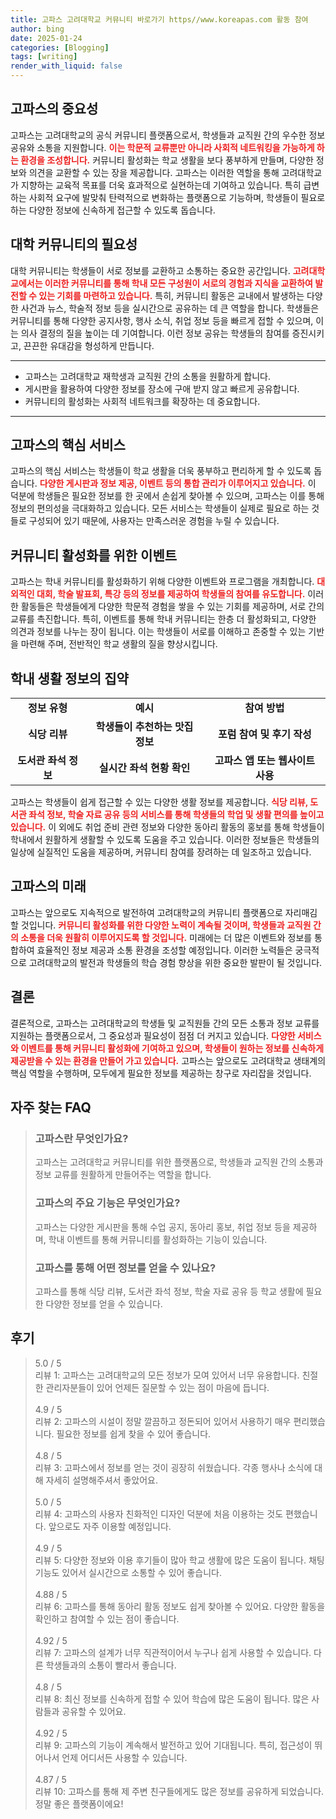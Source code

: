 ```yaml
---
title: 고파스 고려대학교 커뮤니티 바로가기 https//www.koreapas.com 활동 참여
author: bing
date: 2025-01-24
categories: [Blogging]
tags: [writing]
render_with_liquid: false
---
```



<h2 id='고파스의중요성'>고파스의 중요성</h2>

<p>고파스는 고려대학교의 공식 커뮤니티 플랫폼으로서, 학생들과 교직원 간의 우수한 정보 공유와 소통을 지원합니다. <b><span style="color: #ee2323;">이는 학문적 교류뿐만 아니라 사회적 네트워킹을 가능하게 하는 환경을 조성합니다.</span></b> 커뮤니티 활성화는 학교 생활을 보다 풍부하게 만들며, 다양한 정보와 의견을 교환할 수 있는 장을 제공합니다. 고파스는 이러한 역할을 통해 고려대학교가 지향하는 교육적 목표를 더욱 효과적으로 실현하는데 기여하고 있습니다. 특히 급변하는 사회적 요구에 발맞춰 탄력적으로 변화하는 플랫폼으로 기능하며, 학생들이 필요로 하는 다양한 정보에 신속하게 접근할 수 있도록 돕습니다.</p>

<h2 id='대학커뮤니티의필요성'>대학 커뮤니티의 필요성</h2>

<p>대학 커뮤니티는 학생들이 서로 정보를 교환하고 소통하는 중요한 공간입니다. <b><span style="color: #ee2323;">고려대학교에서는 이러한 커뮤니티를 통해 학내 모든 구성원이 서로의 경험과 지식을 교환하여 발전할 수 있는 기회를 마련하고 있습니다.</span></b> 특히, 커뮤니티 활동은 교내에서 발생하는 다양한 사건과 뉴스, 학술적 정보 등을 실시간으로 공유하는 데 큰 역할을 합니다. 학생들은 커뮤니티를 통해 다양한 공지사항, 행사 소식, 취업 정보 등을 빠르게 접할 수 있으며, 이는 의사 결정의 질을 높이는 데 기여합니다. 이런 정보 공유는 학생들의 참여를 증진시키고, 끈끈한 유대감을 형성하게 만듭니다.</p>

<hr />

<ul>
    <li>고파스는 고려대학교 재학생과 교직원 간의 소통을 원활하게 합니다.</li>
    <li>게시판을 활용하여 다양한 정보를 장소에 구애 받지 않고 빠르게 공유합니다.</li>
    <li>커뮤니티의 활성화는 사회적 네트워크를 확장하는 데 중요합니다.</li>
</ul>

<hr />

<h2 id='고파스의핵심서비스'>고파스의 핵심 서비스</h2>

<p>고파스의 핵심 서비스는 학생들이 학교 생활을 더욱 풍부하고 편리하게 할 수 있도록 돕습니다. <b><span style="color: #ee2323;">다양한 게시판과 정보 제공, 이벤트 등의 통합 관리가 이루어지고 있습니다.</span></b> 이 덕분에 학생들은 필요한 정보를 한 곳에서 손쉽게 찾아볼 수 있으며, 고파스는 이를 통해 정보의 편의성을 극대화하고 있습니다. 모든 서비스는 학생들이 실제로 필요로 하는 것들로 구성되어 있기 때문에, 사용자는 만족스러운 경험을 누릴 수 있습니다.</p>

<h2 id='커뮤니티활성화를위한이벤트'>커뮤니티 활성화를 위한 이벤트</h2>

<p>고파스는 학내 커뮤니티를 활성화하기 위해 다양한 이벤트와 프로그램을 개최합니다. <b><span style="color: #ee2323;">대외적인 대회, 학술 발표회, 특강 등의 정보를 제공하여 학생들의 참여를 유도합니다.</span></b> 이러한 활동들은 학생들에게 다양한 학문적 경험을 쌓을 수 있는 기회를 제공하며, 서로 간의 교류를 촉진합니다. 특히, 이벤트를 통해 학내 커뮤니티는 한층 더 활성화되고, 다양한 의견과 정보를 나누는 장이 됩니다. 이는 학생들이 서로를 이해하고 존중할 수 있는 기반을 마련해 주며, 전반적인 학교 생활의 질을 향상시킵니다.</p>

<h2 id='학내생활정보의집약'>학내 생활 정보의 집약</h2>

<table>
    <tr>
        <td style="text-align: center; height: 17px;"><b>정보 유형</b></td>
        <td style="text-align: center; height: 17px;"><b>예시</b></td>
        <td style="text-align: center; height: 17px;"><b>참여 방법</b></td>
    </tr>
    <tr>
        <td style="text-align: center; height: 17px;"><b>식당 리뷰</b></td>
        <td style="text-align: center; height: 17px;"><b>학생들이 추천하는 맛집 정보</b></td>
        <td style="text-align: center; height: 17px;"><b>포럼 참여 및 후기 작성</b></td>
    </tr>
    <tr>
        <td style="text-align: center; height: 17px;"><b>도서관 좌석 정보</b></td>
        <td style="text-align: center; height: 17px;"><b>실시간 좌석 현황 확인</b></td>
        <td style="text-align: center; height: 17px;"><b>고파스 앱 또는 웹사이트 사용</b></td>
    </tr>
</table>

<p>고파스는 학생들이 쉽게 접근할 수 있는 다양한 생활 정보를 제공합니다. <b><span style="color: #ee2323;">식당 리뷰, 도서관 좌석 정보, 학술 자료 공유 등의 서비스를 통해 학생들의 학업 및 생활 편의를 높이고 있습니다.</span></b> 이 외에도 취업 준비 관련 정보와 다양한 동아리 활동의 홍보를 통해 학생들이 학내에서 원활하게 생활할 수 있도록 도움을 주고 있습니다. 이러한 정보들은 학생들의 일상에 실질적인 도움을 제공하며, 커뮤니티 참여를 장려하는 데 일조하고 있습니다.</p>

<h2 id='고파스의미래'>고파스의 미래</h2>

<p>고파스는 앞으로도 지속적으로 발전하여 고려대학교의 커뮤니티 플랫폼으로 자리매김할 것입니다. <b><span style="color: #ee2323;">커뮤니티 활성화를 위한 다양한 노력이 계속될 것이며, 학생들과 교직원 간의 소통을 더욱 원활히 이루어지도록 할 것입니다.</span></b> 미래에는 더 많은 이벤트와 정보를 통합하여 효율적인 정보 제공과 소통 환경을 조성할 예정입니다. 이러한 노력들은 궁극적으로 고려대학교의 발전과 학생들의 학습 경험 향상을 위한 중요한 발판이 될 것입니다.</p>

<h2 id='결론'>결론</h2>

<p>결론적으로, 고파스는 고려대학교의 학생들 및 교직원들 간의 모든 소통과 정보 교류를 지원하는 플랫폼으로서, 그 중요성과 필요성이 점점 더 커지고 있습니다. <b><span style="color: #ee2323;">다양한 서비스와 이벤트를 통해 커뮤니티 활성화에 기여하고 있으며, 학생들이 원하는 정보를 신속하게 제공받을 수 있는 환경을 만들어 가고 있습니다.</span></b> 고파스는 앞으로도 고려대학교 생태계의 핵심 역할을 수행하며, 모두에게 필요한 정보를 제공하는 창구로 자리잡을 것입니다.</p>


<h2 id='자주_찾는_FAQ'>자주 찾는 FAQ</h2>
<div itemscope="" itemtype="https://schema.org/FAQPage"> 
<blockquote> 
<div itemscope="" itemprop="mainEntity" itemtype="https://schema.org/Question"> 
<h3 itemprop="name">고파스란 무엇인가요?</h3> 
<div itemscope="" itemprop="acceptedAnswer" itemtype="https://schema.org/Answer"> 
<span itemprop="text"> 
<p>고파스는 고려대학교 커뮤니티를 위한 플랫폼으로, 학생들과 교직원 간의 소통과 정보 교류를 원활하게 만들어주는 역할을 합니다.</p> 
</span> 
</div> 
</div> 
<div itemscope="" itemprop="mainEntity" itemtype="https://schema.org/Question"> 
<h3 itemprop="name">고파스의 주요 기능은 무엇인가요?</h3> 
<div itemscope="" itemprop="acceptedAnswer" itemtype="https://schema.org/Answer"> 
<span itemprop="text"> 
<p>고파스는 다양한 게시판을 통해 수업 공지, 동아리 홍보, 취업 정보 등을 제공하며, 학내 이벤트를 통해 커뮤니티를 활성화하는 기능이 있습니다.</p> 
</span> 
</div> 
</div> 
<div itemscope="" itemprop="mainEntity" itemtype="https://schema.org/Question"> 
<h3 itemprop="name">고파스를 통해 어떤 정보를 얻을 수 있나요?</h3> 
<div itemscope="" itemprop="acceptedAnswer" itemtype="https://schema.org/Answer"> 
<span itemprop="text"> 
<p>고파스를 통해 식당 리뷰, 도서관 좌석 정보, 학술 자료 공유 등 학교 생활에 필요한 다양한 정보를 얻을 수 있습니다.</p> 
</span> 
</div> 
</div> 
</blockquote> 
</div>
<h2 id='후기'>후기</h2>
<div itemscope itemtype="https://schema.org/Product">
  <blockquote>
  <div itemprop="review" itemscope itemtype="https://schema.org/Review">
      <div itemprop="reviewRating" itemscope itemtype="https://schema.org/Rating"> <span itemprop="ratingValue">5.0</span> / <span itemprop="bestRating">5</span> </div>
      <span itemprop="reviewBody">리뷰 1: 고파스는 고려대학교의 모든 정보가 모여 있어서 너무 유용합니다. 친절한 관리자분들이 있어 언제든 질문할 수 있는 점이 마음에 듭니다.</span>
  </div>
  <br>
  <div itemprop="review" itemscope itemtype="https://schema.org/Review">
      <div itemprop="reviewRating" itemscope itemtype="https://schema.org/Rating"> <span itemprop="ratingValue">4.9</span> / <span itemprop="bestRating">5</span> </div>
      <span itemprop="reviewBody">리뷰 2: 고파스의 시설이 정말 깔끔하고 정돈되어 있어서 사용하기 매우 편리했습니다. 필요한 정보를 쉽게 찾을 수 있어 좋습니다.</span>
  </div>
  <br>
  <div itemprop="review" itemscope itemtype="https://schema.org/Review">
      <div itemprop="reviewRating" itemscope itemtype="https://schema.org/Rating"> <span itemprop="ratingValue">4.8</span> / <span itemprop="bestRating">5</span> </div>
      <span itemprop="reviewBody">리뷰 3: 고파스에서 정보를 얻는 것이 굉장히 쉬웠습니다. 각종 행사나 소식에 대해 자세히 설명해주셔서 좋았어요.</span>
  </div>
  <br>
  <div itemprop="review" itemscope itemtype="https://schema.org/Review">
      <div itemprop="reviewRating" itemscope itemtype="https://schema.org/Rating"> <span itemprop="ratingValue">5.0</span> / <span itemprop="bestRating">5</span> </div>
      <span itemprop="reviewBody">리뷰 4: 고파스의 사용자 친화적인 디자인 덕분에 처음 이용하는 것도 편했습니다. 앞으로도 자주 이용할 예정입니다.</span>
  </div>
  <br>
  <div itemprop="review" itemscope itemtype="https://schema.org/Review">
      <div itemprop="reviewRating" itemscope itemtype="https://schema.org/Rating"> <span itemprop="ratingValue">4.9</span> / <span itemprop="bestRating">5</span> </div>
      <span itemprop="reviewBody">리뷰 5: 다양한 정보와 이용 후기들이 많아 학교 생활에 많은 도움이 됩니다. 채팅 기능도 있어서 실시간으로 소통할 수 있어 좋습니다.</span>
  </div>
  <br>
  <div itemprop="review" itemscope itemtype="https://schema.org/Review">
      <div itemprop="reviewRating" itemscope itemtype="https://schema.org/Rating"> <span itemprop="ratingValue">4.88</span> / <span itemprop="bestRating">5</span> </div>
      <span itemprop="reviewBody">리뷰 6: 고파스를 통해 동아리 활동 정보도 쉽게 찾아볼 수 있어요. 다양한 활동을 확인하고 참여할 수 있는 점이 좋습니다.</span>
  </div>
  <br>
  <div itemprop="review" itemscope itemtype="https://schema.org/Review">
      <div itemprop="reviewRating" itemscope itemtype="https://schema.org/Rating"> <span itemprop="ratingValue">4.92</span> / <span itemprop="bestRating">5</span> </div>
      <span itemprop="reviewBody">리뷰 7: 고파스의 설계가 너무 직관적이어서 누구나 쉽게 사용할 수 있습니다. 다른 학생들과의 소통이 빨라서 좋습니다.</span>
  </div>
  <br>
  <div itemprop="review" itemscope itemtype="https://schema.org/Review">
      <div itemprop="reviewRating" itemscope itemtype="https://schema.org/Rating"> <span itemprop="ratingValue">4.8</span> / <span itemprop="bestRating">5</span> </div>
      <span itemprop="reviewBody">리뷰 8: 최신 정보를 신속하게 접할 수 있어 학습에 많은 도움이 됩니다. 많은 사람들과 공유할 수 있어요.</span>
  </div>
  <br>
  <div itemprop="review" itemscope itemtype="https://schema.org/Review">
      <div itemprop="reviewRating" itemscope itemtype="https://schema.org/Rating"> <span itemprop="ratingValue">4.92</span> / <span itemprop="bestRating">5</span> </div>
      <span itemprop="reviewBody">리뷰 9: 고파스의 기능이 계속해서 발전하고 있어 기대됩니다. 특히, 접근성이 뛰어나서 언제 어디서든 사용할 수 있습니다.</span>
  </div>
  <br>
  <div itemprop="review" itemscope itemtype="https://schema.org/Review">
      <div itemprop="reviewRating" itemscope itemtype="https://schema.org/Rating"> <span itemprop="ratingValue">4.87</span> / <span itemprop="bestRating">5</span> </div>
      <span itemprop="reviewBody">리뷰 10: 고파스를 통해 제 주변 친구들에게도 많은 정보를 공유하게 되었습니다. 정말 좋은 플랫폼이에요!</span>
  </div>
  </blockquote>
</div>
